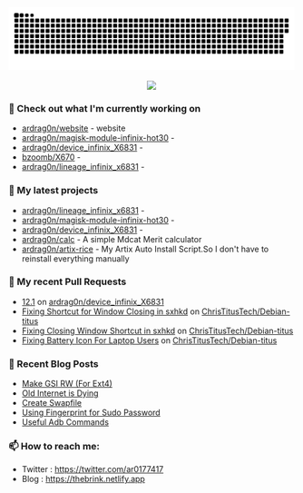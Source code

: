 <img src="https://raw.githubusercontent.com/ardrag0n/ardrag0n/output/github-contribution-grid-snake.svg" />
<p align="center"><a href="https://github.com/ardrag0n">
  <img align="center" src="https://github-readme-stats.vercel.app/api?username=ardrag0n&show_icons=true&theme=transparent&hide=contribs" />
</a></p>


### 👷 Check out what I'm currently working on

- [ardrag0n/website](https://github.com/ardrag0n/website) - website
- [ardrag0n/magisk-module-infinix-hot30](https://github.com/ardrag0n/magisk-module-infinix-hot30) - 
- [ardrag0n/device_infinix_X6831](https://github.com/ardrag0n/device_infinix_X6831) - 
- [bzoomb/X670](https://github.com/bzoomb/X670) - 
- [ardrag0n/lineage_infinix_x6831](https://github.com/ardrag0n/lineage_infinix_x6831) - 
### 🌱 My latest projects

- [ardrag0n/lineage_infinix_x6831](https://github.com/ardrag0n/lineage_infinix_x6831) - 
- [ardrag0n/magisk-module-infinix-hot30](https://github.com/ardrag0n/magisk-module-infinix-hot30) - 
- [ardrag0n/device_infinix_X6831](https://github.com/ardrag0n/device_infinix_X6831) - 
- [ardrag0n/calc](https://github.com/ardrag0n/calc) - A simple Mdcat Merit calculator
- [ardrag0n/artix-rice](https://github.com/ardrag0n/artix-rice) - My Artix Auto Install Script.So I don&#39;t have to reinstall everything manually
### 🔨 My recent Pull Requests

- [12.1](https://github.com/ardrag0n/device_infinix_X6831/pull/1) on [ardrag0n/device_infinix_X6831](https://github.com/ardrag0n/device_infinix_X6831)
- [Fixing Shortcut for Window Closing in sxhkd](https://github.com/ChrisTitusTech/Debian-titus/pull/40) on [ChrisTitusTech/Debian-titus](https://github.com/ChrisTitusTech/Debian-titus)
- [Fixing Closing Window Shortcut in sxhkd](https://github.com/ChrisTitusTech/Debian-titus/pull/39) on [ChrisTitusTech/Debian-titus](https://github.com/ChrisTitusTech/Debian-titus)
- [Fixing Battery Icon For Laptop Users](https://github.com/ChrisTitusTech/Debian-titus/pull/37) on [ChrisTitusTech/Debian-titus](https://github.com/ChrisTitusTech/Debian-titus)
### 📰 Recent Blog Posts

- [Make GSI RW (For Ext4)](https://thebrink.netlify.app/make-gsi-rw/)
- [Old Internet is Dying](https://thebrink.netlify.app/old-internet-is-dying/)
- [Create Swapfile](https://thebrink.netlify.app/create-swapfile/)
- [Using Fingerprint for Sudo Password](https://thebrink.netlify.app/using-fingerprint-for-sudo-password/)
- [Useful Adb Commands](https://thebrink.netlify.app/adb-tricks/)
### 📫 How to reach me:
  - Twitter   : <https://twitter.com/ar0177417>
  - Blog   : <https://thebrink.netlify.app>
